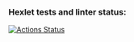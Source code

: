 ### Hexlet tests and linter status:
[![Actions Status](https://github.com/Di-Nov/python-project-49/workflows/hexlet-check/badge.svg)](https://github.com/Di-Nov/python-project-49/actions)